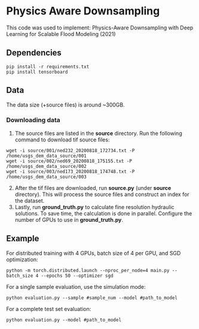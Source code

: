 # Physics Aware Downsampling

This code was used to implement: Physics-Aware Downsampling with Deep Learning for Scalable Flood Modeling (2021)

## Dependencies
```
pip install -r requirements.txt
pip install tensorboard
```

## Data

The data size (+source files) is around ~300GB.
### Downloading data
1. The source files are listed in the **source** directory. Run the following command to download tif source files:
```
wget -i source/001/ned232_20200818_172734.txt -P /home/usgs_dem_data_source/001
wget -i source/002/ned69_20200818_175155.txt -P /home/usgs_dem_data_source/002
wget -i source/003/ned173_20200818_174748.txt -P /home/usgs_dem_data_source/003
```
2. After the tif files are downloaded, run **source.py** (under **source** directory). This will process the source files and construct an index for the dataset.
3. Lastly, run **ground_truth.py** to calculate fine resolution hydraulic solutions. To save time, the calculation is done in parallel. Configure the number of GPUs to use in **ground_truth.py**.

## Example

For distributed training with 4 GPUs, batch size of 4 per GPU, and SGD optimization:
```
python -m torch.distributed.launch --nproc_per_node=4 main.py --batch_size 4 --epochs 50 --optimizer sgd
```
For a single sample evaluation, use the simulation mode:
```
python evaluation.py --sample #sample_num --model #path_to_model
```
For a complete test set evaluation:
```
python evaluation.py --model #path_to_model
```
